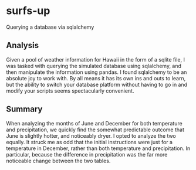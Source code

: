 # surfs-up
Querying a database via sqlalchemy

## Analysis
Given a pool of weather information for Hawaii in the form of a sqlite file, I was tasked with querying the simulated database using sqlalchemy, and then manipulate the information using pandas. I found sqlalchemy to be an absolute joy to work with. By all means it has its own ins and outs to learn, but the ability to switch your database platform without having to go in and modify your scripts seems spectacularly convenient. 

## Summary
When analyzing the months of June and December for both temperature and precipitation, we quickly find the somewhat predictable outcome that June is slightly hotter, and noticeably dryer. I opted to analyze the two equally. It struck me as odd that the initial instructions were just for a temperature in December, rather than both temperature and precipitation. In particular, because the difference in precipitation was the far more noticeable change between the two tables. 
